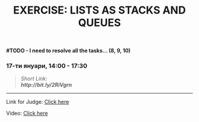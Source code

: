 <h1 align="center">EXERCISE: LISTS AS STACKS AND QUEUES</h1>
    <br>

<p><b>#TODO - I need to resolve all the tasks... (8, 9, 10) </b></p>

<h3>17-ти януари, 14:00 - 17:30</h3>

<blockquote>
    <i>
        Short Link: <br> 
        <b>
            http://bit.ly/2RiVgrn
        </b> 
    </i>
</blockquote>

<hr>

<p>
    Link for Judge: <a href="https://judge.softuni.bg/Contests/Compete/Index/1831#0">Click here</a>
</p>

<p>
    Video: <a href="https://www.youtube.com/watch?v=xqzzBdPjk9M&list=PLdu5EMqCM5n_VJYA0vOGaaFmuucMciBtQ&index=3&t=0s">Click here</a>
</p>
